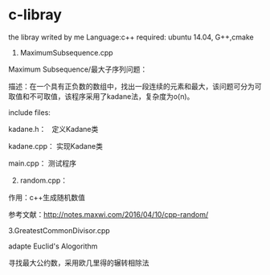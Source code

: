 # c-libray
the libray writed by me
Language:c++
required: ubuntu 14.04, G++,cmake


1. MaximumSubsequence.cpp

Maximum Subsequence/最大子序列问题：

描述：在一个具有正负数的数组中，找出一段连续的元素和最大，该问题可分为可取值和不可取值，该程序采用了kadane法，复杂度为o(n)。

include files:

 kadane.h：   定义Kadane类

 kadane.cpp：  实现Kadane类

main.cpp：  测试程序 

2. random.cpp：

作用：c++生成随机数值

参考文献：http://notes.maxwi.com/2016/04/10/cpp-random/

3.GreatestCommonDivisor.cpp

adapte Euclid's Alogorithm

寻找最大公约数，采用欧几里得的辗转相除法
